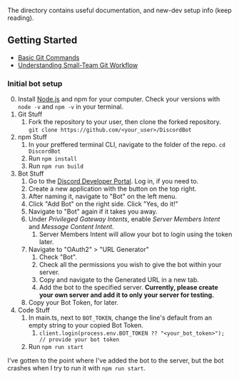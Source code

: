The directory contains useful documentation, and new-dev setup info (keep reading).

## Getting Started
- [Basic Git Commands](https://education.github.com/git-cheat-sheet-education.pdf)
- [Understanding Small-Team Git Workflow](https://docs.google.com/document/d/1UbYoit3UTWXC7_da_aprAjcJjIduepT6EsM9Qa1c8sg/edit)

### Initial bot setup

0. Install [Node.js](https://nodejs.org/en/download/) and npm for your computer. Check your versions with `node -v` and `npm -v` in your terminal.
1. Git Stuff
    1. Fork the repository to your user, then clone the forked repository. `git clone https://github.com/<your_user>/DiscordBot`
2. npm Stuff
    1. In your preffered terminal CLI, navigate to the folder of the repo. `cd DiscordBot`
    2. Run `npm install`
    3. Run `npm run build`
3. Bot Stuff
    1. Go to the [Discord Developer Portal](https://discord.com/developers/). Log in, if you need to.
    2. Create a new application with the button on the top right.
    3. After naming it, navigate to "Bot" on the left menu.
    4. Click "Add Bot" on the right side. Click "Yes, do it!"
    5. Navigate to "Bot" again if it takes you away.
    6. Under *Privileged Gateway Intents*, enable *Server Members Intent* and *Message Content Intent*.
        1. Server Members Intent will allow your bot to login using the token later.
    7. Navigate to "OAuth2" > "URL Generator"
        1. Check "Bot".
        2. Check all the permissions you wish to give the bot within your server.
        3. Copy and navigate to the Generated URL in a new tab.
        4. Add the bot to the specified server. **Currently, please create your own server and add it to only your server for testing.**
    8. Copy your Bot Token, for later.
4. Code Stuff
    1. In main.ts, next to `BOT_TOKEN`, change the line's default from an empty string to your copied Bot Token.
        1. `client.login(process.env.BOT_TOKEN ?? "<your_bot_token>"); // provide your bot token`
    2. Run `npm run start`

I've gotten to the point where I've added the bot to the server, but the bot crashes when I try to run it with `npm run start`.
